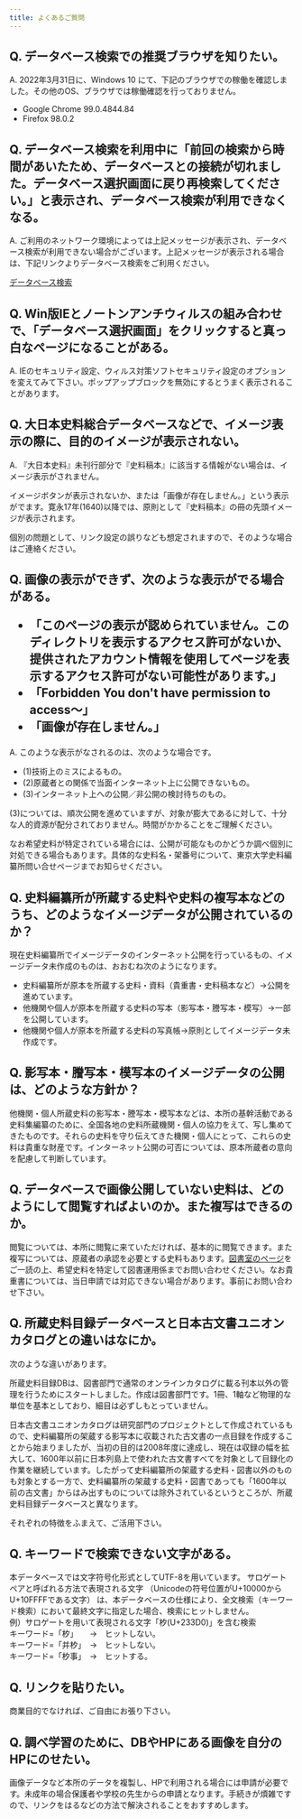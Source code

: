 ```yaml
---
title: よくあるご質問
---
```


<h2 class="h03">Q. データベース検索での推奨ブラウザを知りたい。</h2>

A. 2022年3月31日に、Windows 10 にて、下記のブラウザでの稼働を確認しました。その他のOS、ブラウザでは稼働確認を行っておりません。

- Google Chrome 99.0.4844.84
- Firefox 98.0.2

<h2 class="h03 mt2">Q. データベース検索を利用中に「前回の検索から時間があいたため、データベースとの接続が切れました。データベース選択画面に戻り再検索してください。」と表示され、データベース検索が利用できなくなる。</h2>

A. ご利用のネットワーク環境によっては上記メッセージが表示され、データベース検索が利用できない場合がございます。上記メッセージが表示される場合は、下記リンクよりデータベース検索をご利用ください。

[データベース検索](https://wwwap2.hi.u-tokyo.ac.jp/ships/)

<h2 class="h03 mt2">Q. Win版IEとノートンアンチウィルスの組み合わせで、「データベース選択画面」をクリックすると真っ白なページになることがある。</h2>

A. IEのセキュリティ設定、ウィルス対策ソフトセキュリティ設定のオプションを変えてみて下さい。ポップアップブロックを無効にするとうまく表示されることがあります。

<h2 class="h03 mt2">Q. 大日本史料総合データベースなどで、イメージ表示の際に、目的のイメージが表示されない。</h2>

A. 『大日本史料』未刊行部分で『史料稿本』に該当する情報がない場合は、イメージ表示がされません。

イメージボタンが表示されないか、または「画像が存在しません。」という表示がでます。寛永17年(1640)以降では、原則として『史料稿本』の冊の先頭イメージが表示されます。

個別の問題として、リンク設定の誤りなども想定されますので、そのような場合はご連絡ください。

<h2 class="h03 mt2">Q. 画像の表示ができず、次のような表示がでる場合がある。

- 「このページの表示が認められていません。このディレクトリを表示するアクセス許可がないか、提供されたアカウント情報を使用してページを表示するアクセス許可がない可能性があります。」
- 「Forbidden You don't have permission to access～」
- 「画像が存在しません。」
</h2>

A. このような表示がなされるのは、次のような場合です。

- (1)技術上のミスによるもの。
- (2)原蔵者との関係で当面インターネット上に公開できないもの。
- (3)インターネット上への公開／非公開の検討待ちのもの。

(3)については、順次公開を進めていますが、対象が膨大であるに対して、十分な人的資源が配分されておりません。時間がかかることをご理解ください。

なお希望史料が特定されている場合には、公開が可能なものかどうか調べ個別に対処できる場合もあります。具体的な史料名・架番号について、東京大学史料編纂所問い合せページまでお知らせください。

<h2 class="h03 mt2">Q. 史料編纂所が所蔵する史料や史料の複写本などのうち、どのようなイメージデータが公開されているのか？</h2>

現在史料編纂所でイメージデータのインターネット公開を行っているもの、イメージデータ未作成のものは、おおむね次のようになります。

- 史料編纂所が原本を所蔵する史料・資料（貴重書・史料稿本など）→公開を進めています。
- 他機関や個人が原本を所蔵する史料の写本（影写本・謄写本・模写）→一部を公開しています。
- 他機関や個人が原本を所蔵する史料の写真帳→原則としてイメージデータ未作成です。

<h2 class="h03 mt2">Q. 影写本・謄写本・模写本のイメージデータの公開は、どのような方針か？</h2>

他機関・個人所蔵史料の影写本・謄写本・模写本などは、本所の基幹活動である史料集編纂のために、全国各地の史料所蔵機関・個人の協力をえて、写し集めてきたものです。それらの史料を守り伝えてきた機関・個人にとって、これらの史料は貴重な財産です。インターネット公開の可否については、原本所蔵者の意向を配慮して判断しています。

<h2 class="h03 mt2">Q. データベースで画像公開していない史料は、どのようにして閲覧すればよいのか。また複写はできるのか。</h2>

閲覧については、本所に閲覧に来ていただければ、基本的に閲覧できます。また複写については、原蔵者の承認を必要とする史料もあります。[図書室のページ](https://www.hi.u-tokyo.ac.jp/library/tosho.html)をご一読の上、希望史料を特定して図書運用係までお問い合わせください。なお貴重書については、当日申請では対応できない場合があります。事前にお問い合わせ下さい。

<h2 class="h03 mt2">Q. 所蔵史料目録データベースと日本古文書ユニオンカタログとの違いはなにか。</h2>

次のような違いがあります。

所蔵史料目録DBは、図書部門で通常のオンラインカタログに載る刊本以外の管理を行うためにスタートしました。作成は図書部門です。1冊、1軸など物理的な単位を基本としており、細目は必ずしもとっていません。

日本古文書ユニオンカタログは研究部門のプロジェクトとして作成されているもので、史料編纂所の架蔵する影写本に収載された古文書の一点目録を作成することから始まりましたが、当初の目的は2008年度に達成し、現在は収録の幅を拡大して、1600年以前に日本列島上で使われた古文書すべてを対象として目録化の作業を継続しています。したがって史料編纂所の架蔵する史料・図書以外のものも対象とする一方で、史料編纂所の架蔵する史料・図書であっても「1600年以前の古文書」からはみ出すものについては除外されているというところが、所蔵史料目録データベースと異なります。

それぞれの特徴をふまえて、ご活用下さい。

<h2 class="h03 mt2">Q. キーワードで検索できない文字がある。</h2>

本データベースでは文字符号化形式としてUTF-8を用いています。
サロゲートペアと呼ばれる方法で表現される文字
（Unicodeの符号位置がU+10000からU+10FFFFである文字）
は、本データベースの仕様により、全文検索（キーワード検索）において最終文字に指定した場合、検索にヒットしません。<br />
例）サロゲートを用いて表現される文字「𣏐(U+233D0)」を含む検索<br />
キーワード=「𣏐」　　→　ヒットしない。<br />
キーワード=「并𣏐」　→　ヒットしない。<br />
キーワード=「𣏐事」　→　ヒットする。

<h2 class="h03 mt2">Q. リンクを貼りたい。</h2>

商業目的でなければ、ご自由にお張り下さい。

<h2 class="h03 mt2">Q. 調べ学習のために、DBやHPにある画像を自分のHPにのせたい。</h2>

画像データなど本所のデータを複製し、HPで利用される場合には申請が必要です。未成年の場合保護者や学校の先生からの申請となります。手続きが煩雑ですので、リンクをはるなどの方法で解決されることをおすすめします。
